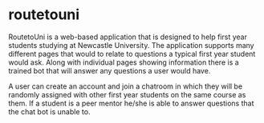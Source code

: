 # routetouni

RoutetoUni is a web-based application that is designed to help first year
students studying at Newcastle University. The application supports many
different pages that would to relate to questions a typical first year
student would ask. Along with individual pages showing information there is
a trained bot that will answer any questions a user would have.
  
A user can create an account and join a chatroom in which they will be randomly assigned with
 other first year students on the same course as them. If a student is a peer mentor he/she is
  able to answer questions that the chat bot is unable to. 
